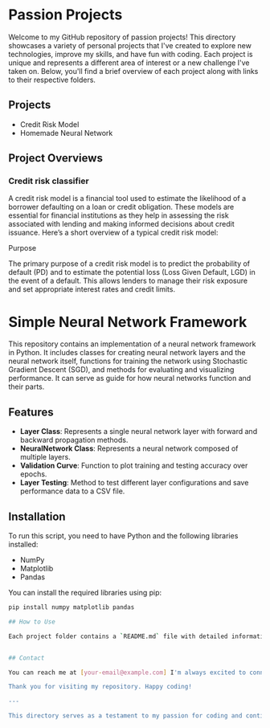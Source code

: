 # Passion Projects

Welcome to my GitHub repository of passion projects! This directory showcases a variety of personal projects that I've created to explore new technologies, improve my skills, and have fun with coding. Each project is unique and represents a different area of interest or a new challenge I've taken on. Below, you'll find a brief overview of each project along with links to their respective folders.

## Projects

- Credit Risk Model
- Homemade Neural Network

## Project Overviews

### Credit risk classifier
A credit risk model is a financial tool used to estimate the likelihood of a borrower defaulting on a loan or credit obligation. These models are essential for financial institutions as they help in assessing the risk associated with lending and making informed decisions about credit issuance. Here’s a short overview of a typical credit risk model:

Purpose

The primary purpose of a credit risk model is to predict the probability of default (PD) and to estimate the potential loss (Loss Given Default, LGD) in the event of a default. This allows lenders to manage their risk exposure and set appropriate interest rates and credit limits.

# Simple Neural Network Framework

This repository contains an implementation of a neural network framework in Python. It includes classes for creating neural network layers and the neural network itself, functions for training the network using Stochastic Gradient Descent (SGD), and methods for evaluating and visualizing performance. It can serve as guide for how neural networks function and their parts.

## Features

- **Layer Class**: Represents a single neural network layer with forward and backward propagation methods.
- **NeuralNetwork Class**: Represents a neural network composed of multiple layers.
- **Validation Curve**: Function to plot training and testing accuracy over epochs.
- **Layer Testing**: Method to test different layer configurations and save performance data to a CSV file.

## Installation

To run this script, you need to have Python and the following libraries installed:

- NumPy
- Matplotlib
- Pandas

You can install the required libraries using pip:

```bash
pip install numpy matplotlib pandas

## How to Use

Each project folder contains a `README.md` file with detailed information on the project's purpose, technologies used, setup instructions, and usage guidelines. Feel free to explore the code, provide feedback, and contribute if you're interested!


## Contact

You can reach me at [your-email@example.com] I'm always excited to connect with fellow developers and discuss new ideas.

Thank you for visiting my repository. Happy coding!

---

This directory serves as a testament to my passion for coding and continuous learning. I hope you find these projects as enjoyable to explore as they were for me to create.
